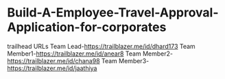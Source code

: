 # Build-A-Employee-Travel-Approval-Application-for-corporates
trailhead URLs
Team Lead-https://trailblazer.me/id/dhard173
Team Member1-https://trailblazer.me/id/anear8
Team Member2-https://trailblazer.me/id/chana98
Team Member3-https://trailblazer.me/id/jaathiya
